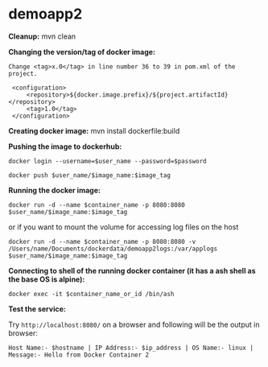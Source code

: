 # demoapp2

<b>Cleanup:</b>  mvn clean

<b>Changing the version/tag of docker image: </b>

```
Change <tag>x.0</tag> in line number 36 to 39 in pom.xml of the project.

 <configuration>
     <repository>${docker.image.prefix}/${project.artifactId}</repository>
     <tag>1.0</tag>
 </configuration>
 ```

<b>Creating docker image:</b>  mvn install dockerfile:build

<b> Pushing the image to dockerhub: </b>

`docker login --username=$user_name --password=$password`

`docker push $user_name/$image_name:$image_tag`

<b> Running the docker image: </b>

`docker run -d --name $container_name -p 8080:8080 $user_name/$image_name:$image_tag`

or if you want to mount the volume for accessing log files on the host

`docker run -d --name $container_name -p 8080:8080 -v /Users/name/Documents/dockerdata/demoapp2logs:/var/applogs $user_name/$image_name:$image_tag`

<b> Connecting to shell of the running docker container (it has a ash shell as the base OS is alpine): </b>

`docker exec -it $container_name_or_id /bin/ash`

<b> Test the service: </b>

Try `http://localhost:8080/` on a browser and following will be the output in browser:

`Host Name:- $hostname | IP Address:- $ip_address | OS Name:- linux | Message:- Hello from Docker Container 2`
